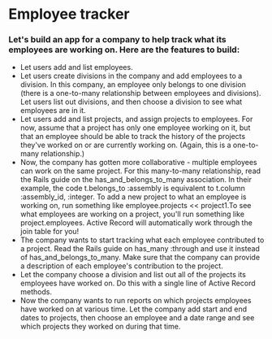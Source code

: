 # Employee tracker

### Let's build an app for a company to help track what its employees are working on. Here are the features to build:

* Let users add and list employees.
* Let users create divisions in the company and add employees to a division. In this company, an employee only belongs to one division (there is a one-to-many relationship between employees and divisions). Let users list out divisions, and then choose a division to see what employees are in it.
* Let users add and list projects, and assign projects to employees. For now, assume that a project has only one employee working on it, but that an employee should be able to track the history of the projects they've worked on or are currently working on. (Again, this is a one-to-many relationship.)
* Now, the company has gotten more collaborative - multiple employees can work on the same project. For this many-to-many relationship, read the Rails guide on the has_and_belongs_to_many association. In their example, the code t.belongs_to :assembly is equivalent to t.column :assembly_id, :integer. To add a new project to what an employee is working on, run something like employee.projects << project1.To see what employees are working on a project, you'll run something like project.employees. Active Record will automatically work through the join table for you!
* The company wants to start tracking what each employee contributed to a project. Read the Rails guide on has_many :through and use it instead of has_and_belongs_to_many. Make sure that the company can provide a description of each employee's contribution to the project.
* Let the company choose a division and list out all of the projects its employees have worked on. Do this with a single line of Active Record methods.
* Now the company wants to run reports on which projects employees have worked on at various time. Let the company add start and end dates to projects, then choose an employee and a date range and see which projects they worked on during that time.
